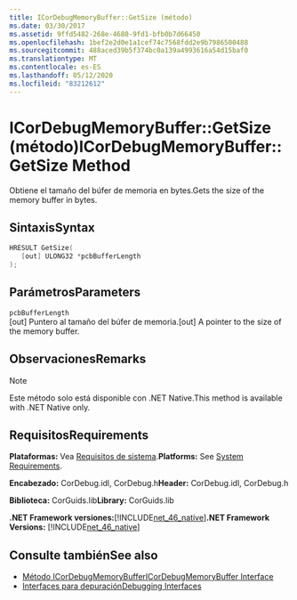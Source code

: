 ```yaml
---
title: ICorDebugMemoryBuffer::GetSize (método)
ms.date: 03/30/2017
ms.assetid: 9ffd5482-268e-4680-9fd1-bfb0b7d66450
ms.openlocfilehash: 1bef2e2d0e1a1cef74c7568fdd2e9b7986500488
ms.sourcegitcommit: 488aced39b5f374bc0a139a4993616a54d15baf0
ms.translationtype: MT
ms.contentlocale: es-ES
ms.lasthandoff: 05/12/2020
ms.locfileid: "83212612"
---
```

# <a name="icordebugmemorybuffergetsize-method"></a><span data-ttu-id="08912-102">ICorDebugMemoryBuffer::GetSize (método)</span><span class="sxs-lookup"><span data-stu-id="08912-102">ICorDebugMemoryBuffer::GetSize Method</span></span>
<span data-ttu-id="08912-103">Obtiene el tamaño del búfer de memoria en bytes.</span><span class="sxs-lookup"><span data-stu-id="08912-103">Gets the size of the memory buffer in bytes.</span></span>  
  
## <a name="syntax"></a><span data-ttu-id="08912-104">Sintaxis</span><span class="sxs-lookup"><span data-stu-id="08912-104">Syntax</span></span>  
  
```cpp  
HRESULT GetSize(  
   [out] ULONG32 *pcbBufferLength  
);  
```  
  
## <a name="parameters"></a><span data-ttu-id="08912-105">Parámetros</span><span class="sxs-lookup"><span data-stu-id="08912-105">Parameters</span></span>  
 `pcbBufferLength`  
 <span data-ttu-id="08912-106">[out] Puntero al tamaño del búfer de memoria.</span><span class="sxs-lookup"><span data-stu-id="08912-106">[out] A pointer to the size of the memory buffer.</span></span>  
  
## <a name="remarks"></a><span data-ttu-id="08912-107">Observaciones</span><span class="sxs-lookup"><span data-stu-id="08912-107">Remarks</span></span>  
  
> [!NOTE]
> <span data-ttu-id="08912-108">Este método solo está disponible con .NET Native.</span><span class="sxs-lookup"><span data-stu-id="08912-108">This method is available with .NET Native only.</span></span>  
  
## <a name="requirements"></a><span data-ttu-id="08912-109">Requisitos</span><span class="sxs-lookup"><span data-stu-id="08912-109">Requirements</span></span>  
 <span data-ttu-id="08912-110">**Plataformas:** Vea [Requisitos de sistema](../../get-started/system-requirements.md).</span><span class="sxs-lookup"><span data-stu-id="08912-110">**Platforms:** See [System Requirements](../../get-started/system-requirements.md).</span></span>  
  
 <span data-ttu-id="08912-111">**Encabezado:** CorDebug.idl, CorDebug.h</span><span class="sxs-lookup"><span data-stu-id="08912-111">**Header:** CorDebug.idl, CorDebug.h</span></span>  
  
 <span data-ttu-id="08912-112">**Biblioteca:** CorGuids.lib</span><span class="sxs-lookup"><span data-stu-id="08912-112">**Library:** CorGuids.lib</span></span>  
  
 <span data-ttu-id="08912-113">**.NET Framework versiones:**[!INCLUDE[net_46_native](../../../../includes/net-46-native-md.md)]</span><span class="sxs-lookup"><span data-stu-id="08912-113">**.NET Framework Versions:** [!INCLUDE[net_46_native](../../../../includes/net-46-native-md.md)]</span></span>  
  
## <a name="see-also"></a><span data-ttu-id="08912-114">Consulte también</span><span class="sxs-lookup"><span data-stu-id="08912-114">See also</span></span>

- [<span data-ttu-id="08912-115">Método ICorDebugMemoryBuffer</span><span class="sxs-lookup"><span data-stu-id="08912-115">ICorDebugMemoryBuffer Interface</span></span>](icordebugmemorybuffer-interface.md)
- [<span data-ttu-id="08912-116">Interfaces para depuración</span><span class="sxs-lookup"><span data-stu-id="08912-116">Debugging Interfaces</span></span>](debugging-interfaces.md)
